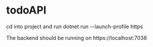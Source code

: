# todoAPI

cd into project and run 
dotnet run --launch-profile https

The backend should be running on https://localhost:7038
